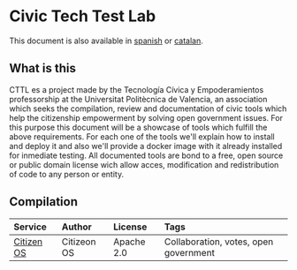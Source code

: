 # Civic Tech Test Lab
This document is also available in [spanish](README.md) or [catalan](README_cat.md).

## What is this 
CTTL es a project made by the Tecnología Cívica y Empoderamientos professorship at the Universitat Politècnica de Valencia, an association which seeks  the compilation, review and documentation of civic tools which help the citizenship empowerment by solving open government issues. For this purpose this document will be a showcase of tools which fulfill the above requirements. For each one of the tools we'll explain how to install and deploy it and also we'll provide a docker image with it already installed for inmediate testing. All documented tools are bond to a free, open source or public domain license wich allow acces, modification and redistribution of code to any person or entity.

## Compilation

| Service | Author | License | Tags |
| :--------- | :---------- | :--------- | :------ |
| [Citizen OS](/citizenos) | Citizeon OS | Apache 2.0 | Collaboration, votes, open government|
